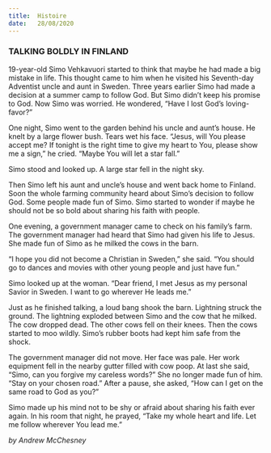 ```yaml
---
title:  Histoire
date:   28/08/2020
---
```


### TALKING BOLDLY IN FINLAND

19-year-old Simo Vehkavuori started to think that maybe he had made a big mistake in life. This thought came to him when he visited his Seventh-day Adventist uncle and aunt in Sweden. Three years earlier Simo had made a decision at a summer camp to follow God. But Simo didn’t keep his promise to God. Now Simo was worried. He wondered, “Have I lost God’s loving-favor?”

One night, Simo went to the garden behind his uncle and aunt’s house. He knelt by a large flower bush. Tears wet his face. “Jesus, will You please accept me? If tonight is the right time to give my heart to You, please show me a sign,” he cried. “Maybe You will let a star fall.”

Simo stood and looked up. A large star fell in the night sky.

Then Simo left his aunt and uncle’s house and went back home to Finland. Soon the whole farming community heard about Simo’s decision to follow God. Some people made fun of Simo. Simo started to wonder if maybe he should not be so bold about sharing his faith with people.

One evening, a government manager came to check on his family’s farm. The government manager had heard that Simo had given his life to Jesus. She made fun of Simo as he milked the cows in the barn.

“I hope you did not become a Christian in Sweden,” she said. “You should go to dances and movies with other young people and just have fun.”

Simo looked up at the woman. “Dear friend, I met Jesus as my personal Savior in Sweden. I want to go wherever He leads me.”

Just as he finished talking, a loud bang shook the barn. Lightning struck the ground. The lightning exploded between Simo and the cow that he milked. The cow dropped dead. The other cows fell on their knees. Then the cows started to moo wildly. Simo’s rubber boots had kept him safe from the shock.

The government manager did not move. Her face was pale. Her work equipment fell in the nearby gutter filled with cow poop. At last she said, “Simo, can you forgive my careless words?” She no longer made fun of him. “Stay on your chosen road.” After a pause, she asked, “How can I get on the same road to God as you?”

Simo made up his mind not to be shy or afraid about sharing his faith ever again. In his room that night, he prayed, “Take my whole heart and life. Let me follow wherever You lead me.”

_by Andrew McChesney_
